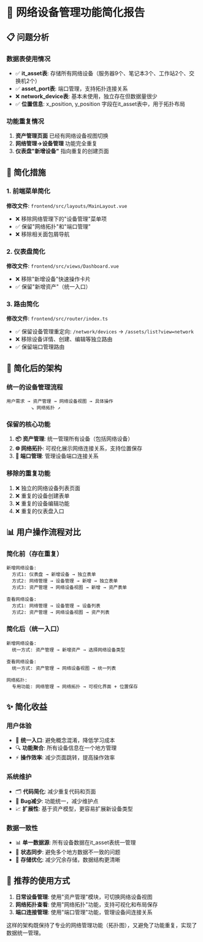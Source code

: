 # 🔧 网络设备管理功能简化报告

## 📋 问题分析

### 数据表使用情况
- ✅ **it_asset表**: 存储所有网络设备（服务器9个、笔记本3个、工作站2个、交换机2个）
- ✅ **asset_port表**: 端口管理，支持拓扑连接关系
- ❌ **network_device表**: 基本未使用，独立存在但数据量很少
- ✅ **位置信息**: x_position, y_position 字段在it_asset表中，用于拓扑布局

### 功能重复情况
1. **资产管理页面** 已经有网络设备视图切换
2. **网络管理->设备管理** 功能完全重复
3. **仪表盘"新增设备"** 指向重复的创建页面

## 🎯 简化措施

### 1. 前端菜单简化
**修改文件**: `frontend/src/layouts/MainLayout.vue`
- ❌ 移除网络管理下的"设备管理"菜单项
- ✅ 保留"网络拓扑"和"端口管理"
- ❌ 移除相关面包屑导航

### 2. 仪表盘简化  
**修改文件**: `frontend/src/views/Dashboard.vue`
- ❌ 移除"新增设备"快速操作卡片
- ✅ 保留"新增资产"（统一入口）

### 3. 路由简化
**修改文件**: `frontend/src/router/index.ts`
- ✅ 保留设备管理重定向: `/network/devices` → `/assets/list?view=network`
- ❌ 移除设备详情、创建、编辑等独立路由
- ✅ 保留端口管理路由

## 🚀 简化后的架构

### 统一的设备管理流程
```
用户需求 → 资产管理 → 网络设备视图 → 具体操作
         ↘ 网络拓扑 ↗
```

### 保留的核心功能
1. **📦 资产管理**: 统一管理所有设备（包括网络设备）
2. **🌐 网络拓扑**: 可视化展示网络连接关系，支持位置保存
3. **🔌 端口管理**: 管理设备端口连接关系

### 移除的重复功能
1. ❌ 独立的网络设备列表页面
2. ❌ 重复的设备创建表单
3. ❌ 重复的设备编辑功能
4. ❌ 重复的仪表盘入口

## 📊 用户操作流程对比

### 简化前（存在重复）
```
新增网络设备:
  方式1: 仪表盘 → 新增设备 → 独立表单
  方式2: 网络管理 → 设备管理 → 新增 → 独立表单  
  方式3: 资产管理 → 网络设备视图 → 新增 → 资产表单

查看网络设备:
  方式1: 网络管理 → 设备管理 → 设备列表
  方式2: 资产管理 → 网络设备视图 → 资产列表
```

### 简化后（统一入口）
```
新增网络设备:
  统一方式: 资产管理 → 新增资产 → 选择网络设备类型

查看网络设备:
  统一方式: 资产管理 → 网络设备视图 → 统一列表
  
网络拓扑:
  专用功能: 网络管理 → 网络拓扑 → 可视化界面 + 位置保存
```

## ✨ 简化收益

### 用户体验
- 🎯 **统一入口**: 避免概念混淆，降低学习成本
- 🔍 **功能聚合**: 所有设备信息在一个地方管理
- ⚡ **操作效率**: 减少页面跳转，提高操作效率

### 系统维护
- 🗂️ **代码简化**: 减少重复代码和页面
- 🐛 **Bug减少**: 功能统一，减少维护点
- 📈 **扩展性**: 基于资产模型，更容易扩展新设备类型

### 数据一致性
- 📊 **单一数据源**: 所有设备数据在it_asset表统一管理
- 🔄 **状态同步**: 避免多个地方数据不一致的问题
- 💾 **存储优化**: 减少冗余存储，数据结构更清晰

## 🎯 推荐的使用方式

1. **日常设备管理**: 使用"资产管理"模块，可切换网络设备视图
2. **网络拓扑查看**: 使用"网络拓扑"功能，支持可视化和布局保存
3. **端口连接管理**: 使用"端口管理"功能，管理设备间连接关系

这样的架构既保持了专业的网络管理功能（拓扑图），又避免了功能重复，实现了数据统一管理。